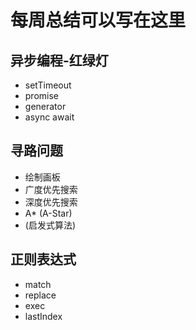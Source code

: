 # 每周总结可以写在这里

## 异步编程-红绿灯 

- setTimeout
- promise
- generator
- async await

## 寻路问题

- 绘制画板
- 广度优先搜索
- 深度优先搜索
- A* (A-Star)
- (启发式算法)

## 正则表达式

- match
- replace
- exec
- lastIndex